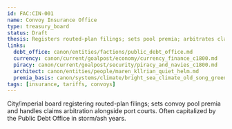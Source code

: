 ```yaml
---
id: FAC:CIN-001
name: Convoy Insurance Office
type: treasury_board
status: Draft
thesis: Registers routed-plan filings; sets pool premia; arbitrates claims with port courts; capitalized in crisis by the Debt Office.
links:
  debt_office: canon/entities/factions/public_debt_office.md
  currency: canon/current/goalpost/economy/currency_finance_c1800.md
  piracy: canon/current/goalpost/security/piracy_and_navies_c1800.md
  architect: canon/entities/people/maren_kllrian_quiet_helm.md
  premia_basis: canon/systems/climate/bright_sea_climate_old_song_green_rains.md
tags: [insurance, tariffs, convoys]
---
```


City/imperial board registering routed-plan filings; sets convoy pool premia and handles claims arbitration alongside port courts. Often capitalized by the Public Debt Office in storm/ash years.

